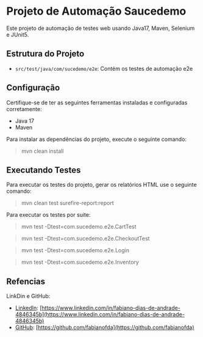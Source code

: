 # Projeto de Automação Saucedemo

Este projeto de automação de testes web usando Java17, Maven, Selenium e JUnit5.

## Estrutura do Projeto

- `src/test/java/com/sucedemo/e2e`: Contém os testes de automação e2e


## Configuração

Certifique-se de ter as seguintes ferramentas instaladas e configuradas corretamente:

- Java 17
- Maven

Para instalar as dependências do projeto, execute o seguinte comando:

> mvn clean install

## Executando Testes
Para executar os testes do projeto, gerar os relatórios HTML use o seguinte comando:

>mvn clean test surefire-report:report

Para executar os testes por suite:

>mvn test -Dtest=com.sucedemo.e2e.CartTest

>mvn test -Dtest=com.sucedemo.e2e.CheckoutTest

>mvn test -Dtest=com.sucedemo.e2e.Login

>mvn test -Dtest=com.sucedemo.e2e.Inventory


## Refencias
LinkDin e GitHub:

- [LinkedIn](Fabiano-dias-de-andrade): [https://www.linkedin.com/in/fabiano-dias-de-andrade-4846345b](https://www.linkedin.com/in/fabiano-dias-de-andrade-4846345b)
- [GitHub](Fabianofda): [https://github.com/fabianofda](https://github.com/fabianofda)